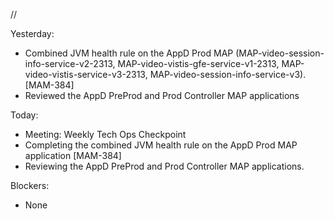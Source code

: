 //

Yesterday:
- Combined JVM health rule on the AppD Prod MAP (MAP-video-session-info-service-v2-2313, MAP-video-vistis-gfe-service-v1-2313, MAP-video-vistis-service-v3-2313, MAP-video-session-info-service-v3). [MAM-384]
- Reviewed the  AppD PreProd and Prod Controller MAP applications

Today:
- Meeting: Weekly Tech Ops Checkpoint
- Completing the combined JVM health rule on the AppD Prod MAP application [MAM-384]
- Reviewing the AppD PreProd and Prod Controller MAP applications.

Blockers:
- None
